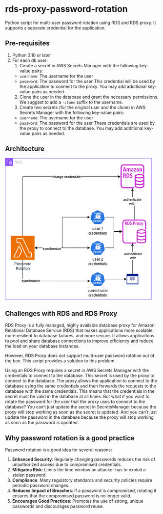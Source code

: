 # rds-proxy-password-rotation

Python script for multi-user password rotation using RDS and RDS proxy. It supports a separate credential for the application.

## Pre-requisites

1. Python 3.10 or later
2. For each db user: 
   1. Create a secret in AWS Secrets Manager with the following key-value pairs:
     - `username`: The username for the user
     - `password`: The password for the user
     This credential will be used by the application to connect to the proxy. You may add additional key-value pairs as needed.
   2. Clone the user in the database and grant the necessary permissions. We suggest to add a `-clone` suffix to the username.
   3. Create two secrets (for the original user and the clone) in AWS Secrets Manager with the following key-value pairs:
     - `username`: The username for the user
     - `password`: The password for the user
   These credentials are used by the proxy to connect to the database. You may add additional key-value pairs as needed.

## Architecture

![Architecture](assets/architecture.png)

## Challenges with RDS and RDS Proxy

RDS Proxy is a fully managed, highly available database proxy for Amazon Relational Database Service (RDS) that makes applications
more scalable, more resilient to database failures, and more secure. It allows applications to pool and share database connections
to improve efficiency and reduce the load on your database instances.

However, RDS Proxy does not support multi-user password rotation out of the box. This script provides a solution to this problem.

Using an RDS Proxy requires a secret in AWS Secrets Manager with the credentials to connect to the database. This secret is used by
the proxy to connect to the database. The proxy allows the application to connect to the database using the same credentials and
then forwards the requests to the database with the same credentials. This means that the credentials in the secret must be valid
in the database at all times. But what if you want to rotate the password for the user that the proxy uses to connect to the
database? You can’t just update the secret in SecretsManager because the proxy will stop working as soon as the secret is updated.
And you can’t just update the password in the database because the proxy will stop working as soon as the password is updated.

## Why password rotation is a good practice

Password rotation is a good idea for several reasons:

1. **Enhanced Security**: Regularly changing passwords reduces the risk of unauthorized access due to compromised credentials.
2. **Mitigates Risk**: Limits the time window an attacker has to exploit a stolen password.
3. **Compliance**: Many regulatory standards and security policies require periodic password changes.
4. **Reduces Impact of Breaches**: If a password is compromised, rotating it ensures that the compromised password is no longer valid.
5. **Encourages Good Practices**: Promotes the use of strong, unique passwords and discourages password reuse.
